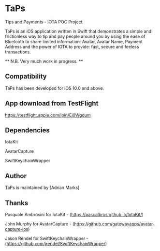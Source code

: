 # TaPs

Tips and Payments - IOTA POC Project

TaPs is an iOS application written in Swift that demonstrates a simple and frictionless way to tip and pay people around you by using the ease of Bluetooth to share limited information: Avatar, Avatar Name, Payment Address and the power of IOTA to provide: fast, secure and feeless transactions.

** N.B. Very much work in progress. **

## Compatibility

TaPs has been developed for iOS 10.0 and above.

## App download from TestFlight

https://testflight.apple.com/join/Ej0Wgdum

## Dependencies

IotaKit

AvatarCapture

SwiftKeychainWrapper


## Author

TaPs is maintained by [Adrian Marks]

## Thanks

Pasquale Ambrosini for IotaKit - (https://pascalbros.github.io/IotaKit/)

John Murphy for AvatarCapture - (https://github.com/gatewayapps/avatar-capture-ios)

Jason Rendel for SwiftKeychainWrapper - (https://github.com/jrendel/SwiftKeychainWrapper)
